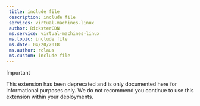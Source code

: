 ```yaml
---
 title: include file
 description: include file
 services: virtual-machines-linux
 author: RicksterCDN
 ms.service: virtual-machines-linux
 ms.topic: include file
 ms.date: 04/20/2018
 ms.author: rclaus
 ms.custom: include file
---
```

> [!IMPORTANT]
> This extension has been deprecated and is only documented here for informational purposes only. We do not recommend you continue to use this extension within your deployments. 
